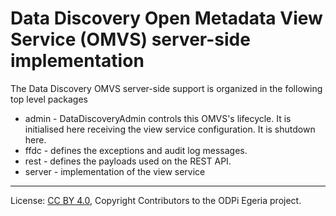 <!-- SPDX-License-Identifier: CC-BY-4.0 -->
<!-- Copyright Contributors to the ODPi Egeria project. -->

# Data Discovery Open Metadata View Service (OMVS) server-side implementation

The Data Discovery OMVS server-side support is organized in the following top level packages 

* admin -  DataDiscoveryAdmin controls this OMVS's lifecycle. It is initialised here receiving the view service configuration. It is shutdown here.
* ffdc - defines the exceptions and audit log messages.
* rest - defines the payloads used on the REST API.
* server - implementation of the view service

----
License: [CC BY 4.0](https://creativecommons.org/licenses/by/4.0/),
Copyright Contributors to the ODPi Egeria project.